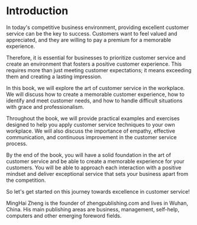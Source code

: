 # Introduction

In today's competitive business environment, providing excellent customer service can be the key to success. Customers want to feel valued and appreciated, and they are willing to pay a premium for a memorable experience.

Therefore, it is essential for businesses to prioritize customer service and create an environment that fosters a positive customer experience. This requires more than just meeting customer expectations; it means exceeding them and creating a lasting impression.

In this book, we will explore the art of customer service in the workplace. We will discuss how to create a memorable customer experience, how to identify and meet customer needs, and how to handle difficult situations with grace and professionalism.

Throughout the book, we will provide practical examples and exercises designed to help you apply customer service techniques to your own workplace. We will also discuss the importance of empathy, effective communication, and continuous improvement in the customer service process.

By the end of the book, you will have a solid foundation in the art of customer service and be able to create a memorable experience for your customers. You will be able to approach each interaction with a positive mindset and deliver exceptional service that sets your business apart from the competition.

So let's get started on this journey towards excellence in customer service!

MingHai Zheng is the founder of zhengpublishing.com and lives in Wuhan, China. His main publishing areas are business, management, self-help, computers and other emerging foreword fields.
